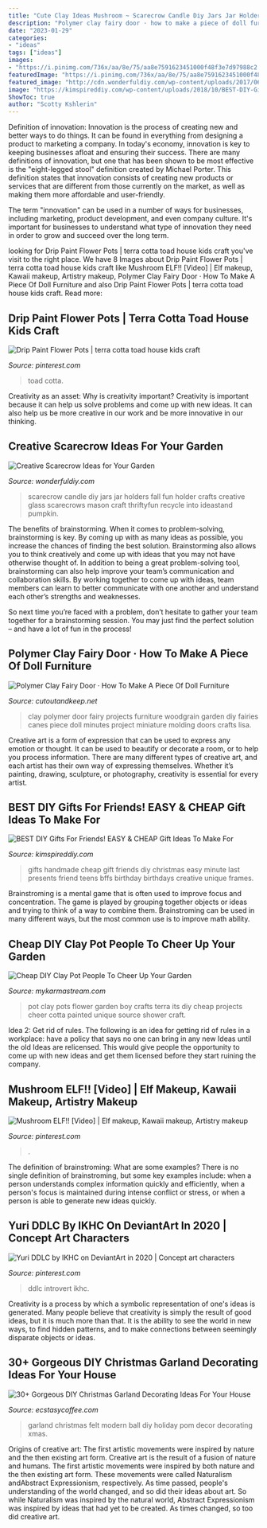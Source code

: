 ```yaml
---
title: "Cute Clay Ideas Mushroom ~ Scarecrow Candle Diy Jars Jar Holders Fall Fun Holder Crafts Creative Glass Scarecrows Mason Craft Thriftyfun Recycle Into Ideastand Pumpkin"
description: "Polymer clay fairy door · how to make a piece of doll furniture"
date: "2023-01-29"
categories:
- "ideas"
tags: ["ideas"]
images:
- "https://i.pinimg.com/736x/aa/8e/75/aa8e7591623451000f48f3e7d97988c2.jpg"
featuredImage: "https://i.pinimg.com/736x/aa/8e/75/aa8e7591623451000f48f3e7d97988c2.jpg"
featured_image: "http://cdn.wonderfuldiy.com/wp-content/uploads/2017/06/Scarecrow-candle-jars.jpg"
image: "https://kimspireddiy.com/wp-content/uploads/2018/10/BEST-DIY-Gifts-For-Friends-EASY-and-CHEAP-Gift-Ideas-To-Make-For-Birthdays-Christmas-Gifts-Creative-and-Unique-Presents-That-Are-Cute-Last-Minute-Handmade-Ideas-BFFs-Teens-14.jpg"
ShowToc: true
author: "Scotty Kshlerin"
---
```



Definition of innovation:
Innovation is the process of creating new and better ways to do things. It can be found in everything from designing a product to marketing a company. In today's economy, innovation is key to keeping businesses afloat and ensuring their success.
There are many definitions of innovation, but one that has been shown to be most effective is the "eight-legged stool" definition created by Michael Porter. This definition states that innovation consists of creating new products or services that are different from those currently on the market, as well as making them more affordable and user-friendly.

The term "innovation" can be used in a number of ways for businesses, including marketing, product development, and even company culture. It's important for businesses to understand what type of innovation they need in order to grow and succeed over the long term.

	

		
looking for Drip Paint Flower Pots | terra cotta toad house kids craft you've visit to the right place. We have 8 Images about Drip Paint Flower Pots | terra cotta toad house kids craft like Mushroom ELF!! [Video] | Elf makeup, Kawaii makeup, Artistry makeup, Polymer Clay Fairy Door · How To Make A Piece Of Doll Furniture and also Drip Paint Flower Pots | terra cotta toad house kids craft. Read more:
		
    
## Drip Paint Flower Pots | Terra Cotta Toad House Kids Craft

<img loading=lazy src="https://i.pinimg.com/736x/73/ad/91/73ad910fbcbfe57bba875ac331ee1bea.jpg" onerror="this.onerror=null;this.src='https://tse3.mm.bing.net/th?id=OIP.8f4v0Ijh73Is_3u8_xQxmQHaLL&amp;pid=15.1';" alt="Drip Paint Flower Pots | terra cotta toad house kids craft">

_Source: pinterest.com_

>toad cotta. 

	

Creativity as an asset: Why is creativity important?
Creativity is important because it can help us solve problems and come up with new ideas. It can also help us be more creative in our work and be more innovative in our thinking.

    
## Creative Scarecrow Ideas For Your Garden

<img loading=lazy src="http://cdn.wonderfuldiy.com/wp-content/uploads/2017/06/Scarecrow-candle-jars.jpg" onerror="this.onerror=null;this.src='https://tse3.mm.bing.net/th?id=OIP.GKr2jMJxKHZBjSb8-25UtwHaJ6&amp;pid=15.1';" alt="Creative Scarecrow Ideas for Your Garden">

_Source: wonderfuldiy.com_

>scarecrow candle diy jars jar holders fall fun holder crafts creative glass scarecrows mason craft thriftyfun recycle into ideastand pumpkin. 

	

The benefits of brainstorming.
When it comes to problem-solving, brainstorming is key. By coming up with as many ideas as possible, you increase the chances of finding the best solution. Brainstorming also allows you to think creatively and come up with ideas that you may not have otherwise thought of.
In addition to being a great problem-solving tool, brainstorming can also help improve your team’s communication and collaboration skills. By working together to come up with ideas, team members can learn to better communicate with one another and understand each other’s strengths and weaknesses.

So next time you’re faced with a problem, don’t hesitate to gather your team together for a brainstorming session. You may just find the perfect solution – and have a lot of fun in the process!

    
## Polymer Clay Fairy Door · How To Make A Piece Of Doll Furniture

<img loading=lazy src="http://images.coplusk.net/project_images/48095/image/DoorTutB_1269889078.jpg" onerror="this.onerror=null;this.src='https://tse4.mm.bing.net/th?id=OIP.0iDjvti0GyDxyzM_yZg_sgHaJ4&amp;pid=15.1';" alt="Polymer Clay Fairy Door · How To Make A Piece Of Doll Furniture">

_Source: cutoutandkeep.net_

>clay polymer door fairy projects furniture woodgrain garden diy fairies canes piece doll minutes project miniature molding doors crafts lisa. 

	

Creative art is a form of expression that can be used to express any emotion or thought. It can be used to beautify or decorate a room, or to help you process information. There are many different types of creative art, and each artist has their own way of expressing themselves. Whether it’s painting, drawing, sculpture, or photography, creativity is essential for every artist.

    
## BEST DIY Gifts For Friends! EASY &amp; CHEAP Gift Ideas To Make For

<img loading=lazy src="https://kimspireddiy.com/wp-content/uploads/2018/10/BEST-DIY-Gifts-For-Friends-EASY-and-CHEAP-Gift-Ideas-To-Make-For-Birthdays-Christmas-Gifts-Creative-and-Unique-Presents-That-Are-Cute-Last-Minute-Handmade-Ideas-BFFs-Teens-14.jpg" onerror="this.onerror=null;this.src='https://tse2.mm.bing.net/th?id=OIP.dQx6gjV5XZd_JiRNQHtoPgHaLH&amp;pid=15.1';" alt="BEST DIY Gifts For Friends! EASY &amp; CHEAP Gift Ideas To Make For">

_Source: kimspireddiy.com_

>gifts handmade cheap gift friends diy christmas easy minute last presents friend teens bffs birthday birthdays creative unique frames. 

	

Brainstroming is a mental game that is often used to improve focus and concentration. The game is played by grouping together objects or ideas and trying to think of a way to combine them. Brainstroming can be used in many different ways, but the most common use is to improve math ability.

    
## Cheap DIY Clay Pot People To Cheer Up Your Garden

<img loading=lazy src="https://mykarmastream.com/wp-content/uploads/2017/07/Clay-Pot-People-7-535x673.jpg" onerror="this.onerror=null;this.src='https://tse3.mm.bing.net/th?id=OIP.lSojEjdc7HLLMkUYfMV2LAHaJU&amp;pid=15.1';" alt="Cheap DIY Clay Pot People To Cheer Up Your Garden">

_Source: mykarmastream.com_

>pot clay pots flower garden boy crafts terra its diy cheap projects cheer cotta painted unique source shower craft. 

	

Idea 2: Get rid of rules.
The following is an idea for getting rid of rules in a workplace: have a policy that says no one can bring in any new Ideas until the old Ideas are relicensed. This would give people the opportunity to come up with new ideas and get them licensed before they start ruining the company.

    
## Mushroom ELF!! [Video] | Elf Makeup, Kawaii Makeup, Artistry Makeup

<img loading=lazy src="https://i.pinimg.com/736x/54/4e/d9/544ed951a2a655ec81355f79185e28ef.jpg" onerror="this.onerror=null;this.src='https://tse1.mm.bing.net/th?id=OIP.AK_CxnoBa_FkAw3X4y8y1AHaNK&amp;pid=15.1';" alt="Mushroom ELF!! [Video] | Elf makeup, Kawaii makeup, Artistry makeup">

_Source: pinterest.com_

>. 

	

The definition of brainstroming: What are some examples?
There is no single definition of brainstroming, but some key examples include: when a person understands complex information quickly and efficiently, when a person's focus is maintained during intense conflict or stress, or when a person is able to generate new ideas quickly.

    
## Yuri DDLC By IKHC On DeviantArt In 2020 | Concept Art Characters

<img loading=lazy src="https://i.pinimg.com/736x/aa/8e/75/aa8e7591623451000f48f3e7d97988c2.jpg" onerror="this.onerror=null;this.src='https://tse4.mm.bing.net/th?id=OIP.dep0e-wTPRxsANj2z0XSPgHaKd&amp;pid=15.1';" alt="Yuri DDLC by IKHC on DeviantArt in 2020 | Concept art characters">

_Source: pinterest.com_

>ddlc introvert ikhc. 

	

Creativity is a process by which a symbolic representation of one's ideas is generated. Many people believe that creativity is simply the result of good ideas, but it is much more than that. It is the ability to see the world in new ways, to find hidden patterns, and to make connections between seemingly disparate objects or ideas.

    
## 30+ Gorgeous DIY Christmas Garland Decorating Ideas For Your House

<img loading=lazy src="https://i0.wp.com/www.ecstasycoffee.com/wp-content/uploads/2017/11/Modern-Christmas-Felt-Ball-Garland.jpg?resize=564%2C846" onerror="this.onerror=null;this.src='https://tse2.mm.bing.net/th?id=OIP.FS0siO83JjynedYzU3Ql7AHaLH&amp;pid=15.1';" alt="30+ Gorgeous DIY Christmas Garland Decorating Ideas For Your House">

_Source: ecstasycoffee.com_

>garland christmas felt modern ball diy holiday pom decor decorating xmas. 

	

Origins of creative art: The first artistic movements were inspired by nature and the then existing art form.
Creative art is the result of a fusion of nature and humans. The first artistic movements were inspired by both nature and the then existing art form. These movements were called Naturalism andAbstract Expressionism, respectively. As time passed, people's understanding of the world changed, and so did their ideas about art. So while Naturalism was inspired by the natural world, Abstract Expressionism was inspired by ideas that had yet to be created. As times changed, so too did creative art.


